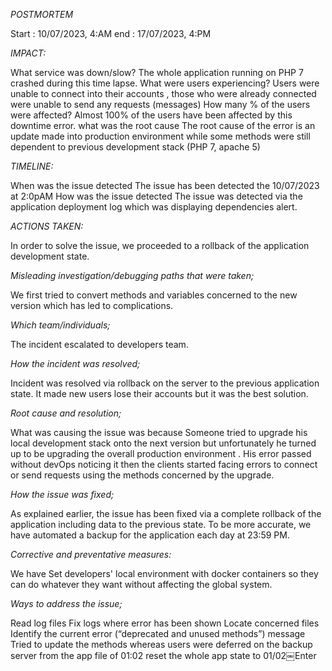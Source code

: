 *POSTMORTEM* 


Start : 10/07/2023, 4:AM end : 17/07/2023, 4:PM

 *IMPACT:* 

What service was down/slow? The whole application running on PHP 7 crashed during this time lapse. What were users experiencing? Users were unable to connect into their accounts , those who were already connected were unable to send any requests (messages) How many % of the users were affected? Almost 100% of the users have been affected by this downtime error. what was the root cause The root cause of the error is an update made into production environment while some methods were still dependent to previous development stack (PHP 7, apache 5)

 *TIMELINE:* 

When was the issue detected The issue has been detected the 10/07/2023 at 2:0pAM How was the issue detected The issue was detected via the application deployment log which was displaying dependencies alert.

 *ACTIONS TAKEN:* 

In order to solve the issue, we proceeded to a rollback of the application development state.

 *Misleading investigation/debugging paths that were taken;* 

We first tried to convert methods and variables concerned to the new version which
has led to complications.

 *Which team/individuals;* 

The incident escalated to developers team.

 *How the incident was resolved;* 

Incident was resolved via rollback on the server to the previous application state. It made new users lose their accounts but it was the best solution.

 *Root cause and resolution;* 

What was causing the issue was because Someone tried to upgrade his local development stack onto the next version but unfortunately he turned up to be upgrading the overall production environment . His error passed without devOps noticing it then the clients started facing errors to connect or send requests using the methods concerned by the upgrade. 

 *How the issue was fixed;* 

As explained earlier, the issue has been fixed via a complete rollback of the application including data to the previous state.
To be more accurate, we have automated a backup for the application each day at 23:59 PM.

 *Corrective and preventative measures:* 

We have Set developers' local environment with docker containers so they can do whatever they want without affecting the global system.

 *Ways to address the issue;* 

Read log files Fix logs where error has been shown Locate concerned files Identify the current error (“deprecated and unused methods”) message Tried to update the methods whereas users were deferred on the backup server from the app file of 01:02 reset the whole app state to 01/02￼Enter
